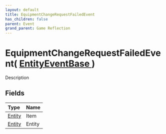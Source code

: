 ```yaml
---
layout: default
title: EquipmentChangeRequestFailedEvent
has_children: false
parent: Event
grand_parent: Game Reflection
---
```

# EquipmentChangeRequestFailedEvent( [ EntityEventBase ](/riftbreaker-wiki/docs/game-reflection/events/entity_event_base/) )
Description 

## Fields

| Type | Name |
|:----------|:--------------|
| [Entity](/riftbreaker-wiki/docs/game-reflection/classes/entity/) | Item |
| [Entity](/riftbreaker-wiki/docs/game-reflection/classes/entity/) | Entity |

